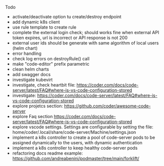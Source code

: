 Todo

- activate/deactivate option tu create/destroy endpoint 
- add dynamic k8s client
- use rule template to create rule
- complete the external login check; should works fine when external API token expires, url is incorrect or API response is not 200
- external user ids should be generate with same algorithm of local users (helm chart)
- error handling
- check log errors on destroyRule() call
- make "code-editor" prefix parametric
- clean helm charts
- add swagger docs
- investigate kubevirt
- investigate, check heartbit file: https://coder.com/docs/code-server/latest/FAQ#where-is-vs-code-configuration-stored
- investigate: https://coder.com/docs/code-server/latest/FAQ#where-is-vs-code-configuration-stored
- explore projetcs section: https://github.com/coder/awesome-code-server
- explore Faq section https://coder.com/docs/code-server/latest/FAQ#where-is-vs-code-configuration-stored
- explore vscode settings. Settings are configurable by setting the file: home/coder/.local/share/code-server/Machine/settings.json
- implement a k8s controller to create a pool of code-server pods to be assigned dynamically to the users, with dynamic authentication 
- implement a k8s controller to keep healthy code-server pods
- refactoring docs
  readme example: https://github.com/andreabenini/podmaster/tree/main/forklift/
